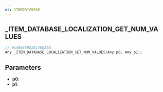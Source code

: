 ```yaml
---
ns: ITEMDATABASE
---
```

## _ITEM_DATABASE_LOCALIZATION_GET_NUM_VALUES

```c
// 0x49885D82A13EEAEA
Any _ITEM_DATABASE_LOCALIZATION_GET_NUM_VALUES(Any p0, Any p1);
```

## Parameters
* **p0**:
* **p1**:
